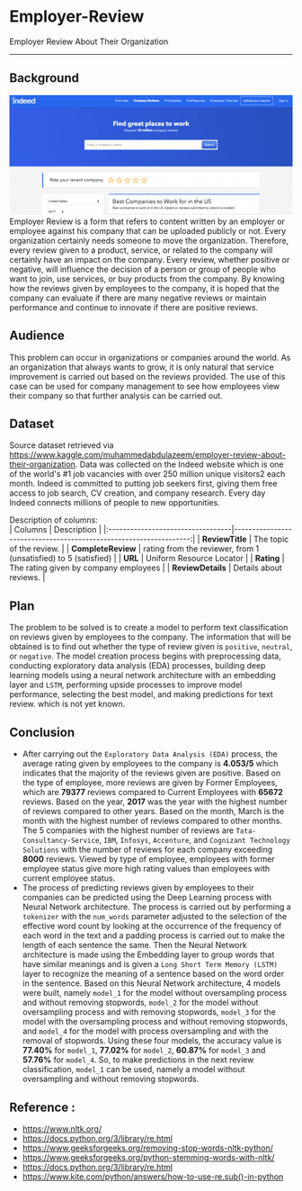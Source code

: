 # Employer-Review
Employer Review About Their Organization

<hr>

## Background
![dataset.png](https://raw.githubusercontent.com/ReynaraEzra/Employer-Review/main/images/Indeed%20Review.png)
Employer Review is a form that refers to content written by an employer or employee against his company that can be uploaded publicly or not. Every organization certainly needs someone to move the organization. Therefore, every review given to a product, service, or related to the company will certainly have an impact on the company. Every review, whether positive or negative, will influence the decision of a person or group of people who want to join, use services, or buy products from the company. By knowing how the reviews given by employees to the company, it is hoped that the company can evaluate if there are many negative reviews or maintain performance and continue to innovate if there are positive reviews.

## Audience
This problem can occur in organizations or companies around the world. As an organization that always wants to grow, it is only natural that service improvement is carried out based on the reviews provided. The use of this case can be used for company management to see how employees view their company so that further analysis can be carried out.

## Dataset
Source dataset retrieved via https://www.kaggle.com/muhammedabdulazeem/employer-review-about-their-organization. Data was collected on the Indeed website which is one of the world's #1 job vacancies with over 250 million unique visitors2 each month. Indeed is committed to putting job seekers first, giving them free access to job search, CV creation, and company research. Every day Indeed connects millions of people to new opportunities.

Description of columns:
<br>
| Columns                           |   Description                                                     |
|:----------------------------------|------------------------------------------------------------------:|
| **ReviewTitle**                   | The topic of the review.                                          |
| **CompleteReview**                | rating from the reviewer, from 1 (unsatisfied) to 5 (satisfied)   |
| **URL**                           | Uniform Resource Locator                                          |
| **Rating**                        | The rating given by company employees                             |
| **ReviewDetails**                 | Details about reviews.                                            |

## Plan
The problem to be solved is to create a model to perform text classification on reviews given by employees to the company. The information that will be obtained is to find out whether the type of review given is `positive`, `neutral`, or `negative`. The model creation process begins with preprocessing data, conducting exploratory data analysis (EDA) processes, building deep learning models using a neural network architecture with an embedding layer and `LSTM`, performing upside processes to improve model performance, selecting the best model, and making predictions for text review. which is not yet known.

## Conclusion
- After carrying out the `Exploratory Data Analysis (EDA)` process, the average rating given by employees to the company is **4.053/5** which indicates that the majority of the reviews given are positive. Based on the type of employee, more reviews are given by Former Employees, which are **79377** reviews compared to Current Employees with **65672** reviews. Based on the year, **2017** was the year with the highest number of reviews compared to other years. Based on the month, March is the month with the highest number of reviews compared to other months. The 5 companies with the highest number of reviews are `Tata-Consultancy-Service`, `IBM`, `Infosys`, `Accenture`, and `Cognizant Technology Solutions` with the number of reviews for each company exceeding **8000** reviews. Viewed by type of employee, employees with former employee status give more high rating values than employees with current employee status.
- The process of predicting reviews given by employees to their companies can be predicted using the Deep Learning process with Neural Network architecture. The process is carried out by performing a `tokenizer` with the `num_words` parameter adjusted to the selection of the effective word count by looking at the occurrence of the frequency of each word in the text and a padding process is carried out to make the length of each sentence the same. Then the Neural Network architecture is made using the Embedding layer to group words that have similar meanings and is given a `Long Short Term Memory (LSTM)` layer to recognize the meaning of a sentence based on the word order in the sentence. Based on this Neural Network architecture, 4 models were built, namely `model_1` for the model without oversampling process and without removing stopwords, `model_2` for the model without oversampling process and with removing stopwords, `model_3` for the model with the oversampling process and without removing stopwords, and `model_4` for the model with process oversampling and with the removal of stopwords. Using these four models, the accuracy value is **77.40%** for `model_1`, **77.02%** for `model_2`, **60.87%** for `model_3` and **57.76%** for `model_4`. So, to make predictions in the next review classification, `model_1` can be used, namely a model without oversampling and without removing stopwords.


## Reference : 
- https://www.nltk.org/
- https://docs.python.org/3/library/re.html
- https://www.geeksforgeeks.org/removing-stop-words-nltk-python/
- https://www.geeksforgeeks.org/python-stemming-words-with-nltk/
- https://docs.python.org/3/library/re.html
- https://www.kite.com/python/answers/how-to-use-re.sub()-in-python
